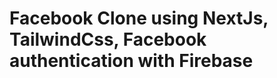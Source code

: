# Facebook Clone using NextJs, TailwindCss, Facebook authentication with Firebase

<img src="https://cdn.discordapp.com/attachments/797485737272541250/869942298761363478/Screenshot_2021-07-28_at_2.58.19_PM.png" alt="" />

